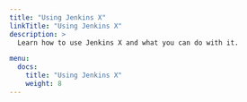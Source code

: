 ```yaml
---
title: "Using Jenkins X"
linkTitle: "Using Jenkins X"
description: >
  Learn how to use Jenkins X and what you can do with it.

menu:
  docs:
    title: "Using Jenkins X"
    weight: 8
---
```

